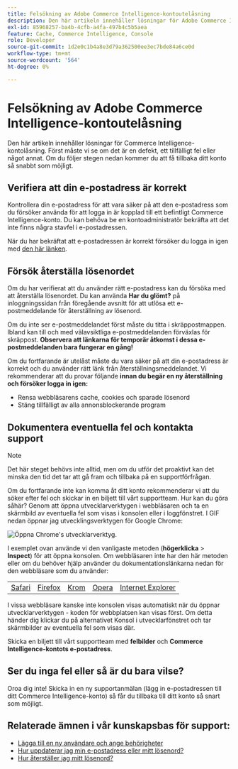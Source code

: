 ```yaml
---
title: Felsökning av Adobe Commerce Intelligence-kontoutelåsning
description: Den här artikeln innehåller lösningar för Adobe Commerce Intelligence-kontolåsning. Först måste vi se om det är en defekt, ett tillfälligt fel eller något annat. Om du följer stegen nedan kommer du att få tillbaka ditt konto så snabbt som möjligt.
exl-id: 85968257-ba4b-4cfb-a4fa-497b4c5b5aea
feature: Cache, Commerce Intelligence, Console
role: Developer
source-git-commit: 1d2e0c1b4a8e3d79a362500ee3ec7bde84a6ce0d
workflow-type: tm+mt
source-wordcount: '564'
ht-degree: 0%

---
```


# Felsökning av Adobe Commerce Intelligence-kontoutelåsning

<!--
BOB: Is this in TOC?
-->

Den här artikeln innehåller lösningar för Commerce Intelligence-kontolåsning. Först måste vi se om det är en defekt, ett tillfälligt fel eller något annat. Om du följer stegen nedan kommer du att få tillbaka ditt konto så snabbt som möjligt.

## Verifiera att din e-postadress är korrekt

Kontrollera din e-postadress för att vara säker på att den e-postadress som du försöker använda för att logga in är kopplad till ett befintligt Commerce Intelligence-konto. Du kan behöva be en kontoadministratör bekräfta att det inte finns några stavfel i e-postadressen.

När du har bekräftat att e-postadressen är korrekt försöker du logga in igen med [den här länken](https://dashboard.rjmetrics.com/v2/session/create#/).

## Försök återställa lösenordet

Om du har verifierat att du använder rätt e-postadress kan du försöka med att återställa lösenordet. Du kan använda **Har du glömt?** på inloggningssidan från föregående avsnitt för att utlösa ett e-postmeddelande för återställning av lösenord.

Om du inte ser e-postmeddelandet först måste du titta i skräppostmappen. Ibland kan till och med välavsiktliga e-postmeddelanden förväxlas för skräppost. **Observera att länkarna för temporär åtkomst i dessa e-postmeddelanden bara fungerar en gång!**

Om du fortfarande är utelåst måste du vara säker på att din e-postadress är korrekt och du använder rätt länk från återställningsmeddelandet. Vi rekommenderar att du provar följande **innan du begär en ny återställning och försöker logga in igen:**

* Rensa webbläsarens cache, cookies och sparade lösenord
* Stäng tillfälligt av alla annonsblockerande program

## Dokumentera eventuella fel och kontakta support

>[!NOTE]
>
>Det här steget behövs inte alltid, men om du utför det proaktivt kan det minska den tid det tar att gå fram och tillbaka på en supportförfrågan.

Om du fortfarande inte kan komma åt ditt konto rekommenderar vi att du söker efter fel och skickar in en biljett till vårt supportteam. Hur kan du göra såhär? Genom att öppna utvecklarverktygen i webbläsaren och ta en skärmbild av eventuella fel som visas i konsolen eller i loggfönstret. I GIF nedan öppnar jag utvecklingsverktygen för Google Chrome:

![Öppna Chrome&#39;s utvecklarverktyg.](assets/Opening_Chrome_dev_tools.gif)

I exemplet ovan använde vi den vanligaste metoden (**högerklicka** > **Inspect**) för att öppna konsolen. Om webbläsaren inte har den här metoden eller om du behöver hjälp använder du dokumentationslänkarna nedan för den webbläsare som du använder:

<table>
<tbody>
<tr>
<td><a href="https://www.technipages.com/mac-os-x-enable-web-inspector-in-safari">Safari</a></td>
<td><a href="https://developer.mozilla.org/en-US/docs/Tools/Web_Console/Opening_the_Web_Console">Firefox</a></td>
<td><a href="https://developers.google.com/web/tools/chrome-devtools/?hl=en">Krom</a></td>
<td><a href="https://www.opera.com/dragonfly/documentation/">Opera</a></td>
<td><a href="https://msdn.microsoft.com/en-us/library/gg589512(v=vs.85).aspx#OpeningTools">Internet Explorer</a></td>
</tr>
</tbody>
</table>

I vissa webbläsare kanske inte konsolen visas automatiskt när du öppnar utvecklarverktygen - koden för webbplatsen kan visas först. Om detta händer dig klickar du på alternativet Konsol i utvecklarfönstret och tar skärmbilder av eventuella fel som visas där.

Skicka en biljett till vårt supportteam med **felbilder** och **Commerce Intelligence-kontots e-postadress**.

## Ser du inga fel eller så är du bara vilse?

Oroa dig inte! Skicka in en ny supportanmälan (lägg in e-postadressen till ditt Commerce Intelligence-konto) så får du tillbaka till ditt konto så snart som möjligt.

## Relaterade ämnen i vår kunskapsbas för support:

* [Lägga till en ny användare och ange behörigheter](https://experienceleague.adobe.com/docs/commerce-business-intelligence/mbi/administrator/user-mgmt/user-management.html)
* [Hur uppdaterar jag min e-postadress eller mitt lösenord?](https://experienceleague.adobe.com/docs/commerce-business-intelligence/mbi/administrator/user-mgmt/create-user.html)
* [Hur återställer jag mitt lösenord?](https://experienceleague.adobe.com/docs/commerce-business-intelligence/mbi/administrator/user-mgmt/reset-password.html)
